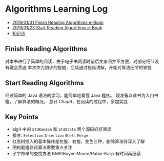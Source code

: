 # Algorithms Learning Log

- [2019/01/31 Finish Reading Algorithms e-Book](#finish-reading-algorithms)
- [2019/01/23 Start Reading Algorithms e-Book](#start-reading-algorithms)
- [知识点](#key-points)

## Finish Reading Algorithms

对本书进行了简单的阅读，由于电子书阅读时前后文查阅并不方便，对部分细节没有融会贯通
本次作为初步的接触，后续通过视频讲解，开始对算法细节的掌握

## Start Reading Algorithms

经过简单的 Java 语法的学习，能简单地看懂 Java 程序。
现准备以此书为入门书籍，了解算法的概况。
总计 Chap6，在阅读的过程中，多加实践

## Key Points

- alg4 中的 `StdRandom` 和 `StdStats` 两个源码好好阅读
- 排序: `Selection` `Insertion` `Shell` `Merge`
- 红黑树插入的基本操作是左旋、右旋、变色三种，删除算法待深入了解
- 图的最短路径算法需要重点关注
- 子字符串的查找方法 KMP/Boyer-Moore/Rabin-Karp 有时间再细读